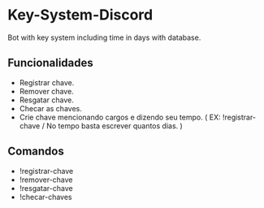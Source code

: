 # Key-System-Discord
Bot with key system including time in days with database.

## Funcionalidades
* Registrar chave.
* Remover chave.
* Resgatar chave.
* Checar as chaves.
* Crie chave mencionando cargos e dizendo seu tempo. ( EX: !registrar-chave <cargo> <tempo em dias> / No tempo basta escrever quantos dias. )

## Comandos
* !registrar-chave <Cargo> <Tempo em dias>
* !remover-chave <Chave>
* !resgatar-chave <Chave>
* !checar-chaves

